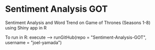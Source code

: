 # Sentiment Analysis GOT
Sentiment Analysis and Word Trend on Game of Thrones (Seasons 1-8) using Shiny app in R

To run in R:
execute --> runGitHub(repo = "Sentiment-Analysis-GOT", username = "joel-yamada")

